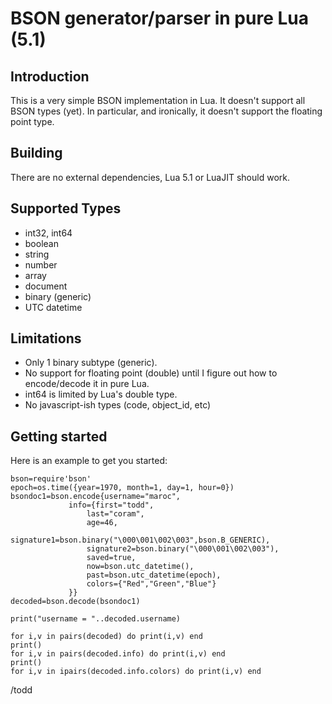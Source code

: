 # BSON generator/parser in pure Lua (5.1)
## Introduction

This is a very simple BSON implementation in Lua. It doesn't support all BSON types
(yet). In particular, and ironically, it doesn't support the floating point type.


## Building

There are no external dependencies, Lua 5.1 or LuaJIT should work.

## Supported Types

* int32, int64
* boolean
* string
* number
* array
* document
* binary (generic)
* UTC datetime

## Limitations

* Only 1 binary subtype (generic).
* No support for floating point (double) until I figure out how to encode/decode it in pure Lua.
* int64 is limited by Lua's double type.
* No javascript-ish types (code, object_id, etc)


## Getting started
Here is an example to get you started:

```
bson=require'bson'
epoch=os.time({year=1970, month=1, day=1, hour=0})
bsondoc1=bson.encode{username="maroc", 
		     info={first="todd",
			     last="coram",
			     age=46,
			     signature1=bson.binary("\000\001\002\003",bson.B_GENERIC),
			     signature2=bson.binary("\000\001\002\003"),
			     saved=true,
			     now=bson.utc_datetime(),
			     past=bson.utc_datetime(epoch),
			     colors={"Red","Green","Blue"}
		     }}
decoded=bson.decode(bsondoc1)

print("username = "..decoded.username)

for i,v in pairs(decoded) do print(i,v) end
print()
for i,v in pairs(decoded.info) do print(i,v) end
print()
for i,v in ipairs(decoded.info.colors) do print(i,v) end
```

/todd
